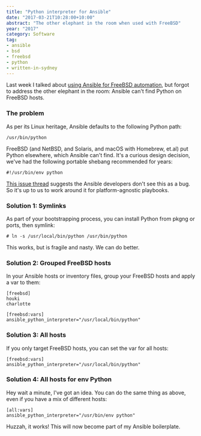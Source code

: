 ```yaml
---
title: "Python interpreter for Ansible"
date: "2017-03-21T10:28:00+10:00"
abstract: "The other elephant in the room when used with FreeBSD"
year: "2017"
category: Software
tag:
- ansible
- bsd
- freebsd
- python
- written-in-sydney
---
```

Last week I talked about [using Ansible for FreeBSD automation], but forgot to address the other elephant in the room: Ansible can't find Python on FreeBSD hosts.

### The problem

As per its Linux heritage, Ansible defaults to the following Python path:

    /usr/bin/python

FreeBSD (and NetBSD, and Solaris, and macOS with Homebrew, et.al) put Python elsewhere, which Ansible can't find. It's a curious design decision, we've had the following portable shebang recommended for years:

    #!/usr/bin/env python

[This issue thread] suggests the Ansible developers don't see this as a bug. So it's up to us to work around it for platform-agnostic playbooks.

### Solution 1: Symlinks

As part of your bootstrapping process, you can install Python from pkgng or ports, then symlink:

    # ln -s /usr/local/bin/python /usr/bin/python

This works, but is fragile and nasty. We can do better.

### Solution 2: Grouped FreeBSD hosts

In your Ansible hosts or inventory files, group your FreeBSD hosts and apply a var to them:

    [freebsd]
    houki
    charlotte

    [freebsd:vars]
    ansible_python_interpreter="/usr/local/bin/python"

### Solution 3: All hosts

If you only target FreeBSD hosts, you can set the var for all hosts:

    [freebsd:vars]
    ansible_python_interpreter="/usr/local/bin/python"

### Solution 4: All hosts for env Python

Hey wait a minute, I've got an idea. You can do the same thing as above, even if you have a mix of different hosts:

    [all:vars]
    ansible_python_interpreter="/usr/bin/env python"

Huzzah, it works! This will now become part of my Ansible boilerplate.

[This issue thread]: https://github.com/ansible/ansible/issues/6345 "Introduce ANSIBLE_PYTHON_INTERPRETER env variable"
[using Ansible for FreeBSD automation]: https://rubenerd.com/ansible-on-freebsd/ "Ansible with FreeBSD"

